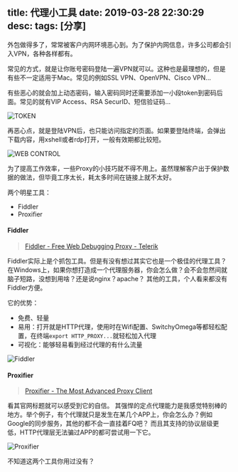 title: 代理小工具
date: 2019-03-28 22:30:29
desc: 
tags: [分享] 
---

外包做得多了，常常被客户内网环境恶心到。为了保护内网信息，许多公司都会引入VPN，各种各样都有。

常见的方式，就是让你账号密码登陆一遍VPN就可以。这种也是最理想的，但是有些不一定适用于Mac。常见的例如SSL VPN、OpenVPN、Cisco VPN...

有些恶心的就会加上动态密码，输入密码同时还需要添加一小段token到密码后面。常见的就有VIP Access、RSA SecurID、短信验证码...

<img src="{% asset_path 1.jpg %}" alt="TOKEN" />

再恶心点，就是登陆VPN后，也只能访问指定的页面。如果要登陆终端，会弹出下载内容，用xshell或者rdp打开，一般有效期都比较短。

<img src="{% asset_path 2.jpg %}" alt="WEB CONTROL" />

为了提高工作效率，一些Proxy的小技巧就不得不用上。虽然理解客户出于保护数据的做法，但毕竟工序太长，耗太多时间在链接上就不太好。

<!-- more -->

两个明星工具：
* Fiddler
* Proxifier

#### Fiddler
> [Fiddler - Free Web Debugging Proxy - Telerik](https://www.telerik.com/fiddler)

Fiddler实际上是个抓包工具。但是有没有想过其实它也是一个极佳的代理工具？
在Windows上，如果你想打造成一个代理服务器，你会怎么做？会不会忽然间就脑子短路，没想到用啥？还是说nginx？apache？
其他的工具，个人看来都没有Fiddler方便。

它的优势：
* 免费、轻量
* 易用：打开就是HTTP代理，使用时在Wifi配置、SwitchyOmega等都轻松配置，在终端`export HTTP_PROXY...`就轻松加入代理
* 可视化：能够轻易看到经过代理的有什么流量

<img src="{% asset_path 3.png %}" alt="Fiddler" />

#### Proxifier
> [Proxifier - The Most Advanced Proxy Client](https://www.proxifier.com/)

看其官网标题就可以感受到它的自信。
其强悍的定点代理能力是我感觉特别棒的地方。举个例子，有个代理就只是发生在某几个APP上，你会怎么办？例如Google的同步服务，其他的都不会一直挂着FQ吧？
而且其支持的协议层级更低，HTTP代理层无法骗过APP的都可尝试用一下它。

<img src="{% asset_path 4.png %}" alt="Proxifier" />

不知道这两个工具你用过没有？

